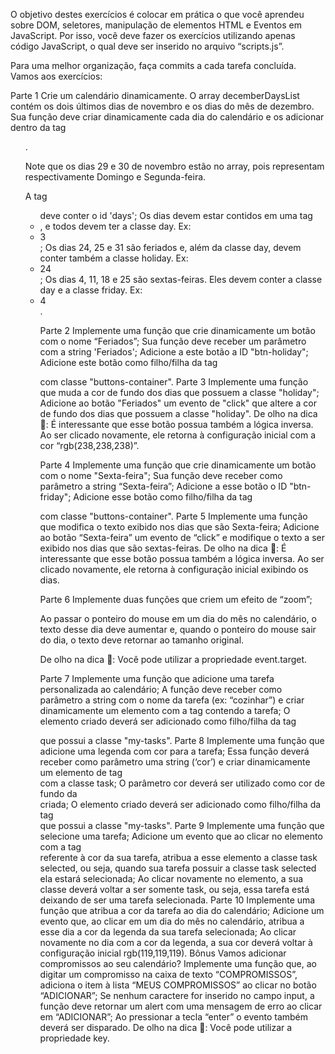 O objetivo destes exercícios é colocar em prática o que você aprendeu sobre DOM, seletores, manipulação de elementos HTML e Eventos em JavaScript. Por isso, você deve fazer os exercícios utilizando apenas código JavaScript, o qual deve ser inserido no arquivo “scripts.js”.

Para uma melhor organização, faça commits a cada tarefa concluída. Vamos aos exercícios:

Parte 1
Crie um calendário dinamicamente.
O array decemberDaysList contém os dois últimos dias de novembro e os dias do mês de dezembro. Sua função deve criar dinamicamente cada dia do calendário e os adicionar dentro da tag <ul>.

Note que os dias 29 e 30 de novembro estão no array, pois representam respectivamente Domingo e Segunda-feira.

A tag <ul> deve conter o id 'days';
Os dias devem estar contidos em uma tag <li>, e todos devem ter a classe day. Ex: <li class="day">3</li>;
Os dias 24, 25 e 31 são feriados e, além da classe day, devem conter também a classe holiday. Ex: <li class="day holiday">24</li>;
Os dias 4, 11, 18 e 25 são sextas-feiras. Eles devem conter a classe day e a classe friday. Ex: <li class="day friday">4</li>.

Parte 2
Implemente uma função que crie dinamicamente um botão com o nome “Feriados”;
Sua função deve receber um parâmetro com a string 'Feriados';
Adicione a este botão a ID "btn-holiday";
Adicione este botão como filho/filha da tag <div> com classe "buttons-container".
Parte 3
Implemente uma função que muda a cor de fundo dos dias que possuem a classe "holiday";
Adicione ao botão "Feriados" um evento de "click" que altere a cor de fundo dos dias que possuem a classe "holiday".
De olho na dica 👀: É interessante que esse botão possua também a lógica inversa. Ao ser clicado novamente, ele retorna à configuração inicial com a cor “rgb(238,238,238)”.

Parte 4
Implemente uma função que crie dinamicamente um botão com o nome "Sexta-feira";
Sua função deve receber como parâmetro a string “Sexta-feira”;
Adicione a esse botão o ID "btn-friday";
Adicione esse botão como filho/filha da tag <div> com classe "buttons-container".
Parte 5
Implemente uma função que modifica o texto exibido nos dias que são Sexta-feira;
Adicione ao botão “Sexta-feira” um evento de “click” e modifique o texto a ser exibido nos dias que são sextas-feiras.
De olho na dica 👀: É interessante que esse botão possua também a lógica inversa. Ao ser clicado novamente, ele retorna à configuração inicial exibindo os dias.

Parte 6
Implemente duas funções que criem um efeito de “zoom”;

Ao passar o ponteiro do mouse em um dia do mês no calendário, o texto desse dia deve aumentar e, quando o ponteiro do mouse sair do dia, o texto deve retornar ao tamanho original.

De olho na dica 👀: Você pode utilizar a propriedade event.target.

Parte 7
Implemente uma função que adicione uma tarefa personalizada ao calendário;
A função deve receber como parâmetro a string com o nome da tarefa (ex: “cozinhar”) e criar dinamicamente um elemento com a tag <span> contendo a tarefa;
O elemento criado deverá ser adicionado como filho/filha da tag <div> que possui a classe "my-tasks".
Parte 8
Implemente uma função que adicione uma legenda com cor para a tarefa;
Essa função deverá receber como parâmetro uma string (‘cor’) e criar dinamicamente um elemento de tag <div> com a classe task;
O parâmetro cor deverá ser utilizado como cor de fundo da <div> criada;
O elemento criado deverá ser adicionado como filho/filha da tag <div> que possui a classe "my-tasks".
Parte 9
Implemente uma função que selecione uma tarefa;
Adicione um evento que ao clicar no elemento com a tag <div> referente à cor da sua tarefa, atribua a esse elemento a classe task selected, ou seja, quando sua tarefa possuir a classe task selected ela estará selecionada;
Ao clicar novamente no elemento, a sua classe deverá voltar a ser somente task, ou seja, essa tarefa está deixando de ser uma tarefa selecionada.
Parte 10
Implemente uma função que atribua a cor da tarefa ao dia do calendário;
Adicione um evento que, ao clicar em um dia do mês no calendário, atribua a esse dia a cor da legenda da sua tarefa selecionada;
Ao clicar novamente no dia com a cor da legenda, a sua cor deverá voltar à configuração inicial rgb(119,119,119).
Bônus
Vamos adicionar compromissos ao seu calendário? Implemente uma função que, ao digitar um compromisso na caixa de texto “COMPROMISSOS”, adiciona o item à lista “MEUS COMPROMISSOS” ao clicar no botão “ADICIONAR”;
Se nenhum caractere for inserido no campo input, a função deve retornar um alert com uma mensagem de erro ao clicar em “ADICIONAR”;
Ao pressionar a tecla “enter” o evento também deverá ser disparado.
De olho na dica 👀: Você pode utilizar a propriedade key.

